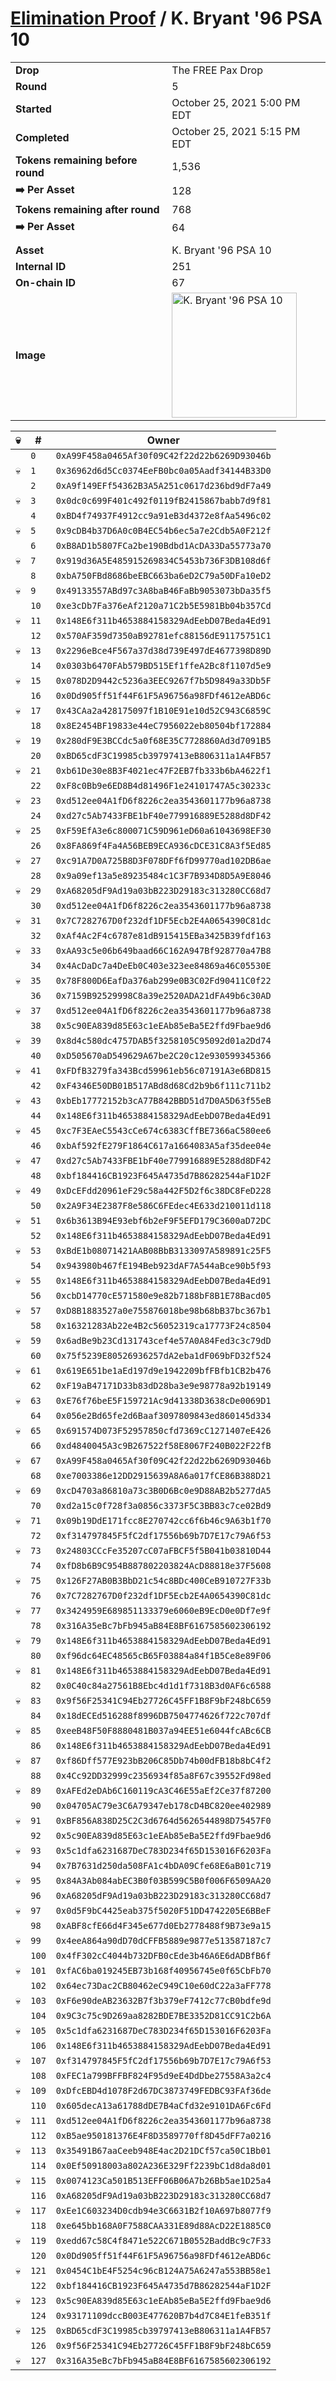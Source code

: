 # [Elimination Proof](./readme.md) / K. Bryant &#039;96 PSA 10

|||
|---|---|
| **Drop** | The FREE Pax Drop |
| **Round** | 5 |
| **Started** | October 25, 2021 5:00 PM EDT |
| **Completed** | October 25, 2021 5:15 PM EDT |
| **Tokens remaining before round** | 1,536 |
| **➡️ Per Asset** | 128 |
| **Tokens remaining after round** | 768 |
| **➡️ Per Asset** | 64 |
| | |
| **Asset** | K. Bryant &#039;96 PSA 10 |
| **Internal ID** | 251 |
| **On-chain ID** | 67 |
| **Image** | <img src="https://tcdn.blokpax.com/94aa4804-2e38-4fa3-87ed-d0dead901d21/f4ffcc6de6b3d5e4ed55bbf31529746653e3d9739e41fbbae636ae44904bc3cc.jpg" height="200" alt="K. Bryant &#039;96 PSA 10" /> |


| 💀 | # | Owner |
| --- | --- | --- |
|  | `0` | `0xA99F458a0465Af30f09C42f22d22b6269D93046b` |
| 💀 | `1` | `0x36962d6d5Cc0374EeFB0bc0a05Aadf34144B33D0` |
|  | `2` | `0xA9f149EFf54362B3A5A251c0617d236bd9dF7a49` |
| 💀 | `3` | `0x0dc0c699F401c492f0119fB2415867babb7d9f81` |
|  | `4` | `0xBD4f74937F4912cc9a91eB3d4372e8fAa5496c02` |
| 💀 | `5` | `0x9cDB4b37D6A0c0B4EC54b6ec5a7e2Cdb5A0F212f` |
|  | `6` | `0xB8AD1b5807FCa2be190Bdbd1AcDA33Da55773a70` |
| 💀 | `7` | `0x919d36A5E485915269834C5453b736F3DB108d6f` |
|  | `8` | `0xbA750FBd8686beEBC663ba6eD2C79a50DFa10eD2` |
| 💀 | `9` | `0x49133557ABd97c3A8baB46FaBb9053073bDa35f5` |
|  | `10` | `0xe3cDb7Fa376eAf2120a71C2b5E5981Bb04b357Cd` |
| 💀 | `11` | `0x148E6f311b4653884158329AdEebD07Beda4Ed91` |
|  | `12` | `0x570AF359d7350aB92781efc88156dE91175751C1` |
| 💀 | `13` | `0x2296eBce4F567a37d38d739E497dE4677398D89D` |
|  | `14` | `0x0303b6470FAb579BD515Ef1ffeA2Bc8f1107d5e9` |
| 💀 | `15` | `0x078D2D9442c5236a3EEC9267f7b5D9849a33Db5F` |
|  | `16` | `0x0Dd905ff51f44F61F5A96756a98FDf4612eABD6c` |
| 💀 | `17` | `0x43CAa2a428175097f1B10E91e10d52C943C6859C` |
|  | `18` | `0x8E2454BF19833e44eC7956022eb80504bf172884` |
| 💀 | `19` | `0x280dF9E3BCCdc5a0f68E35C7728860Ad3d7091B5` |
|  | `20` | `0xBD65cdF3C19985cb39797413eB806311a1A4FB57` |
| 💀 | `21` | `0xb61De30e8B3F4021ec47F2EB7fb333b6bA4622f1` |
|  | `22` | `0xF8c0Bb9e6ED8B4d81496F1e24101747A5c30233c` |
| 💀 | `23` | `0xd512ee04A1fD6f8226c2ea3543601177b96a8738` |
|  | `24` | `0xd27c5Ab7433FBE1bF40e779916889E5288d8DF42` |
| 💀 | `25` | `0xF59EfA3e6c800071C59D961eD60a61043698EF30` |
|  | `26` | `0x8FA869f4Fa4A56BEB9ECA936cDCE31C8A3f5Ed85` |
| 💀 | `27` | `0xc91A7D0A725B8D3F078DFf6fD99770ad102DB6ae` |
|  | `28` | `0x9a09ef13a5e89235484c1C3F7B934D8D5A9E8046` |
| 💀 | `29` | `0xA68205dF9Ad19a03bB223D29183c313280CC68d7` |
|  | `30` | `0xd512ee04A1fD6f8226c2ea3543601177b96a8738` |
| 💀 | `31` | `0x7C7282767D0f232df1DF5Ecb2E4A0654390C81dc` |
|  | `32` | `0xAf4Ac2F4c6787e81dB915415EBa3425B39fdf163` |
| 💀 | `33` | `0xAA93c5e06b649baad66C162A947Bf928770a47B8` |
|  | `34` | `0x4AcDaDc7a4DeEb0C403e323ee84869a46C05530E` |
| 💀 | `35` | `0x78F800D6EafDa376ab299e0B3C02Fd90411C0f22` |
|  | `36` | `0x7159B92529998C8a39e2520ADA21dFA49b6c30AD` |
| 💀 | `37` | `0xd512ee04A1fD6f8226c2ea3543601177b96a8738` |
|  | `38` | `0x5c90EA839d85E63c1eEAb85eBa5E2ffd9Fbae9d6` |
| 💀 | `39` | `0x8d4c580dc4757DAB5f3258105C95092d01a2Dd74` |
|  | `40` | `0xD505670aD549629A67be2C20c12e930599345366` |
| 💀 | `41` | `0xFDfB3279fa343Bcd59961eb56c07191A3e6BD815` |
|  | `42` | `0xF4346E50DB01B517ABd8d68Cd2b9b6f111c711b2` |
| 💀 | `43` | `0xbEb17772152b3cA77B842BBD51d7D0A5D63f55eB` |
|  | `44` | `0x148E6f311b4653884158329AdEebD07Beda4Ed91` |
| 💀 | `45` | `0xc7F3EAeC5543cCe674c6383CffBE7366aC580ee6` |
|  | `46` | `0xbAf592fE279F1864C617a1664083A5af35dee04e` |
| 💀 | `47` | `0xd27c5Ab7433FBE1bF40e779916889E5288d8DF42` |
|  | `48` | `0xbf184416CB1923F645A4735d7B86282544aF1D2F` |
| 💀 | `49` | `0xDcEFdd20961eF29c58a442F5D2f6c38DC8FeD228` |
|  | `50` | `0x2A9F34E2387F8e586C6FEdec4E633d210011d118` |
| 💀 | `51` | `0x6b3613B94E93ebf6b2eF9F5EFD179C3600aD72DC` |
|  | `52` | `0x148E6f311b4653884158329AdEebD07Beda4Ed91` |
| 💀 | `53` | `0xBdE1b08071421AAB08BbB3133097A589891c25F5` |
|  | `54` | `0x943980b467fE194Beb923dAF7A544aBce90b5f93` |
| 💀 | `55` | `0x148E6f311b4653884158329AdEebD07Beda4Ed91` |
|  | `56` | `0xcbD14770cE571580e9e82b7188bF8B1E78Bacd05` |
| 💀 | `57` | `0xD8B1883527a0e755876018be98b68bB37bc367b1` |
|  | `58` | `0x16321283Ab22e4B2c56052319ca17773F24c8504` |
| 💀 | `59` | `0x6adBe9b23Cd131743cef4e57A0A84Fed3c3c79dD` |
|  | `60` | `0x75f5239E80526936257dA2eba1dF069bFD32f524` |
| 💀 | `61` | `0x619E651be1aEd197d9e1942209bfFBfb1CB2b476` |
|  | `62` | `0xF19aB47171D33b83dD28ba3e9e98778a92b19149` |
| 💀 | `63` | `0xE76f76beE5F159721Ac9d41338D3638cDe0069D1` |
|  | `64` | `0x056e2Bd65fe2d6Baaf3097809843ed860145d334` |
| 💀 | `65` | `0x691574D073F52957850cfd7369cC1271407eE426` |
|  | `66` | `0xd4840045A3c9B267522f58E8067F240B022F22fB` |
| 💀 | `67` | `0xA99F458a0465Af30f09C42f22d22b6269D93046b` |
|  | `68` | `0xe7003386e12DD2915639A8A6a017fCE86B388D21` |
| 💀 | `69` | `0xcD4703a86810a73c3B0D6Bc0e9D88AB2b5277dA5` |
|  | `70` | `0xd2a15c0f728f3a0856c3373F5C3BB83c7ce02Bd9` |
| 💀 | `71` | `0x09b19DdE171fcc8E270742cc6f6b46c9A63b1f70` |
|  | `72` | `0xf314797845F5fC2df17556b69b7D7E17c79A6f53` |
| 💀 | `73` | `0x24803CCcFe35207cC07aFBCF5f5B041b03810D44` |
|  | `74` | `0xfD8b6B9C954B887802203824AcD88818e37F5608` |
| 💀 | `75` | `0x126F27AB0B3BbD21c54c8BDc400CeB910727F33b` |
|  | `76` | `0x7C7282767D0f232df1DF5Ecb2E4A0654390C81dc` |
| 💀 | `77` | `0x3424959E689851133379e6060eB9EcD0e0Df7e9f` |
|  | `78` | `0x316A35eBc7bFb945aB84E8BF6167585602306192` |
| 💀 | `79` | `0x148E6f311b4653884158329AdEebD07Beda4Ed91` |
|  | `80` | `0xf96dc64EC48565cB65F03884a84f1B5Ce8e89F06` |
| 💀 | `81` | `0x148E6f311b4653884158329AdEebD07Beda4Ed91` |
|  | `82` | `0x0C40c84a27561B8Ebc4d1d1f7318B3d0AF6c6588` |
| 💀 | `83` | `0x9f56F25341C94Eb27726C45FF1B8F9bF248bC659` |
|  | `84` | `0x18dECEd516288f8996DB7504774626f722c707df` |
| 💀 | `85` | `0xeeB48F50F8880481B037a94EE51e6044fcABc6CB` |
|  | `86` | `0x148E6f311b4653884158329AdEebD07Beda4Ed91` |
| 💀 | `87` | `0xf86Dff577E923bB206C85Db74b00dFB18b8bC4f2` |
|  | `88` | `0x4Cc92DD32999c2356934f85a8F67c39552Fd98ed` |
| 💀 | `89` | `0xAFEd2eDAb6C160119cA3C46E55aEf2Ce37f87200` |
|  | `90` | `0x04705AC79e3C6A79347eb178cD4BC820ee402989` |
| 💀 | `91` | `0xBF856A838D25C2C3d6764d5626544898D75457F0` |
|  | `92` | `0x5c90EA839d85E63c1eEAb85eBa5E2ffd9Fbae9d6` |
| 💀 | `93` | `0x5c1dfa6231687DeC783D234f65D153016F6203Fa` |
|  | `94` | `0x7B7631d250da508FA1c4bDA09Cfe68E6aB01c719` |
| 💀 | `95` | `0x84A3Ab084abEC3B0f03B599C5B0f006F6509AA20` |
|  | `96` | `0xA68205dF9Ad19a03bB223D29183c313280CC68d7` |
| 💀 | `97` | `0x0d5F9bC4425eab375f5020F51DD4742205E6BBeF` |
|  | `98` | `0xABF8cfE66d4F345e677d0Eb2778488f9B73e9a15` |
| 💀 | `99` | `0x4eeA864a90dD70dCFFB5889e9877e513587187c7` |
|  | `100` | `0x4fF302cC4044b732DFB0cEde3b46A6E6dADBfB6f` |
| 💀 | `101` | `0xfAC6ba019245EB73b168f40956745e0f65CbFb70` |
|  | `102` | `0x64ec73Dac2CB80462eC949C10e60dC22a3aFF778` |
| 💀 | `103` | `0xF6e90deAB23632B7f3b379eF7412c77cB0bdfe9d` |
|  | `104` | `0x9C3c75c9D269aa8282BDE7BE3352D81CC91C2b6A` |
| 💀 | `105` | `0x5c1dfa6231687DeC783D234f65D153016F6203Fa` |
|  | `106` | `0x148E6f311b4653884158329AdEebD07Beda4Ed91` |
| 💀 | `107` | `0xf314797845F5fC2df17556b69b7D7E17c79A6f53` |
|  | `108` | `0xFEC1a799BFFBF824F95d9eE4DdDbe27558A3a2c4` |
| 💀 | `109` | `0xDfcEBD4d1078F2d67DC3873749FEDBC93FAf36de` |
|  | `110` | `0x605decA13a61788dDE7B4aCfd32e9101DA6Fc6Fd` |
| 💀 | `111` | `0xd512ee04A1fD6f8226c2ea3543601177b96a8738` |
|  | `112` | `0xB5ae950181376E4F8D3589770ff8D45dFF7a0216` |
| 💀 | `113` | `0x35491B67aaCeeb948E4ac2D21DCf57ca50C1Bb01` |
|  | `114` | `0x0Ef50918003a802A236E329Ff2239bC1d8da8d01` |
| 💀 | `115` | `0x0074123Ca501B513EFF06B06A7b26Bb5ae1D25a4` |
|  | `116` | `0xA68205dF9Ad19a03bB223D29183c313280CC68d7` |
| 💀 | `117` | `0xEe1C603234D0cdb94e3C6631B2f10A697b8077f9` |
|  | `118` | `0xe645bb168A0F7588CAA331E89d88AcD22E1885C0` |
| 💀 | `119` | `0xedd67c58C4f8471e522C671B0552BaddBc9c7F33` |
|  | `120` | `0x0Dd905ff51f44F61F5A96756a98FDf4612eABD6c` |
| 💀 | `121` | `0x0454C1bE4F5254c96cB124A75A6247a553BB58e1` |
|  | `122` | `0xbf184416CB1923F645A4735d7B86282544aF1D2F` |
| 💀 | `123` | `0x5c90EA839d85E63c1eEAb85eBa5E2ffd9Fbae9d6` |
|  | `124` | `0x93171109dccB003E477620B7b4d7C84E1feB351f` |
| 💀 | `125` | `0xBD65cdF3C19985cb39797413eB806311a1A4FB57` |
|  | `126` | `0x9f56F25341C94Eb27726C45FF1B8F9bF248bC659` |
| 💀 | `127` | `0x316A35eBc7bFb945aB84E8BF6167585602306192` |
